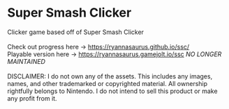 # Super Smash Clicker
Clicker game based off of Super Smash Clicker\
\
Check out progress here -> https://ryannasaurus.github.io/ssc/ \
Playable version here -> https://ryannasaurus.gamejolt.io/ssc *NO LONGER MAINTAINED*\
\
DISCLAIMER:
I do not own any of the assets. This includes any images, names, and other trademarked or copyrighted material. All ownership rightfully belongs to Nintendo. I do not intend to sell this product or make any profit from it.

